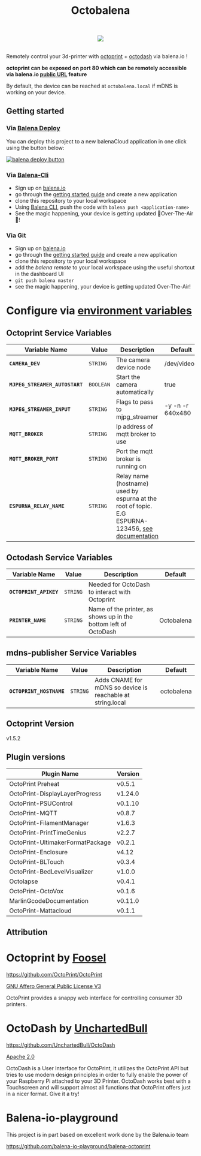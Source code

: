 <h1 align="center"> Octobalena</h1><br>
  <p align="center" >
  <img align="center" src="https://user-images.githubusercontent.com/26458780/69140128-cba46e80-0ab9-11ea-8980-075f71039643.png">
  <br><br>
</p>

Remotely control your 3d-printer with [octoprint](https://github.com/foosel/OctoPrint) + [octodash](https://github.com/UnchartedBull/OctoDash) via balena.io !

**octoprint can be exposed on port 80 which can be remotely accessible via balena.io [public URL](https://docs.balena.io/management/devices/#enable-public-device-url) feature**

By default, the device can be reached at `octobalena.local` if mDNS is working on your device.

## Getting started

### Via [Balena Deploy](https://www.balena.io/docs/learn/deploy/deploy-with-balena-button/)

You can deploy this project to a new balenaCloud application in one click using the button below:

[![balena deploy button](https://www.balena.io/deploy.png)](https://dashboard.balena-cloud.com/deploy?repoUrl=https://github.com/JcMinarro/octobalena/)

### Via [Balena-Cli](https://www.balena.io/docs/reference/balena-cli/)

- Sign up on [balena.io](https://dashboard.balena.io/signup)
- go through the [getting started guide](https://balena.io/docs/learn/getting-started) and create a new application
- clone this repository to your local workspace
- Using [Balena CLI](https://www.balena.io/docs/reference/cli/), push the code with `balena push <application-name>`
- See the magic happening, your device is getting updated 🌟Over-The-Air🌟!

### Via Git

- Sign up on [balena.io](https://dashboard.balena.io/signup)
- go through the [getting started guide](https://balena.io/docs/learn/getting-started) and create a new application
- clone this repository to your local workspace
- add the _balena remote_ to your local workspace using the useful shortcut in the dashboard UI
- `git push balena master`
- see the magic happening, your device is getting updated Over-The-Air!

# Configure via [environment variables](https://docs.resin.io/management/env-vars/)

## Octoprint Service Variables
Variable Name | Value | Description | Default
------------ | ------------- | ------------- | -------------
**`CAMERA_DEV`** | `STRING` | The camera device node | /dev/video0
**`MJPEG_STREAMER_AUTOSTART`** | `BOOLEAN` | Start the camera automatically  | true
**`MJPEG_STREAMER_INPUT`** | `STRING` | Flags to pass to mjpg_streamer | -y -n -r 640x480
**`MQTT_BROKER`** | `STRING` | Ip address of mqtt broker to use | 
**`MQTT_BROKER_PORT`** | `STRING` | Port the mqtt broker is running on | 
**`ESPURNA_RELAY_NAME`** | `STRING` | Relay name (hostname) used by espurna at the root of topic. E.G ESPURNA-123456, [see documentation](https://github.com/xoseperez/espurna/wiki/Configuration#direct-http-settings-api)  | 

## Octodash Service Variables
Variable Name | Value | Description | Default
------------ | ------------- | ------------- | -------------
**`OCTOPRINT_APIKEY`** | `STRING` | Needed for OctoDash to interact with Octoprint | 
**`PRINTER_NAME`** | `STRING` | Name of the printer, as shows up in the bottom left of OctoDash  | Octobalena

## mdns-publisher Service Variables
Variable Name | Value | Description | Default
------------ | ------------- | ------------- | -------------
**`OCTOPRINT_HOSTNAME`** | `STRING` | Adds CNAME for mDNS so device is reachable at string.local | octobalena

## Octoprint Version

v1.5.2

## Plugin versions

Plugin Name                           | Version
--------------------------------------| -------
OctoPrint Preheat                     |  v0.5.1
OctoPrint-DisplayLayerProgress        |  v1.24.0
OctoPrint-PSUControl                  |  v0.1.10
OctoPrint-MQTT                        |  v0.8.7
OctoPrint-FilamentManager             |  v1.6.3
OctoPrint-PrintTimeGenius             |  v2.2.7
OctoPrint-UltimakerFormatPackage      |  v0.2.1
OctoPrint-Enclosure                   |  v4.12
OctoPrint-BLTouch                     |  v0.3.4
OctoPrint-BedLevelVisualizer          |  v1.0.0
Octolapse                             |  v0.4.1
OctoPrint-OctoVox                     |  v0.1.6
MarlinGcodeDocumentation              |  v0.11.0
OctoPrint-Mattacloud                  |  v0.1.1


## Attribution

# **Octoprint by [Foosel](https://github.com/foosel/)**

https://github.com/OctoPrint/OctoPrint

[GNU Affero General Public License V3](https://www.gnu.org/licenses/agpl-3.0.html)

OctoPrint provides a snappy web interface for controlling consumer 3D printers.

# **OctoDash by [UnchartedBull](https://github.com/UnchartedBull)**

https://github.com/UnchartedBull/OctoDash

[Apache 2.0](https://github.com/UnchartedBull/OctoDash/blob/master/LICENSE.md)

OctoDash is a User Interface for OctoPrint, it utilizes the OctoPrint API but tries to use modern design principles in order to fully enable the power of your Raspberry Pi attached to your 3D Printer. OctoDash works best with a Touchscreen and will support almost all functions that OctoPrint offers just in a nicer format. Give it a try! 

# Balena-io-playground

This project is in part based on excellent work done by the Balena.io team

https://github.com/balena-io-playground/balena-octoprint
